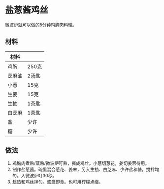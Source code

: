 # 盐葱酱鸡丝

微波炉就可以做的5分钟鸡胸肉料理。

## 材料

| 材料 |   |
| --- | --- |
| 鸡胸 | 250克 |
| 芝麻油 | 2汤匙 |
| 小葱 | 15克 |
| 生姜 | 15克 |
| 生抽 | 1茶匙 |
| 白芝麻 | 1茶匙 |
| 盐 | 少许 |
| 糖 | 少许 |

## 做法

1. 鸡胸肉煮熟/蒸熟/微波炉叮熟，撕成鸡丝。小葱切葱花，姜切姜蓉待用。
2. 制作盐葱酱。碗里混合葱花、姜末，另入生抽、白芝麻、少许盐和糖，搅拌均匀。入微波炉叮30秒。
3. 趁热和鸡丝拌匀。盛盘即食。也可用柠檬点缀。
